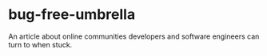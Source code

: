 # bug-free-umbrella
An article about online communities developers and software engineers can turn to when stuck.
